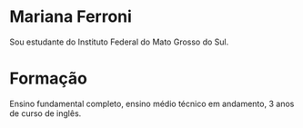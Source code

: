 # Mariana Ferroni

Sou estudante do Instituto Federal do Mato Grosso do Sul.

# Formação

Ensino fundamental completo, ensino médio técnico em andamento, 3 anos de curso de inglês.
